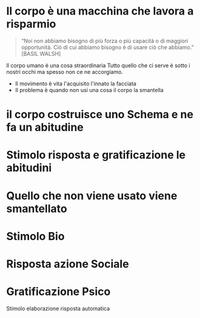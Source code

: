 # Il corpo è una macchina che lavora a risparmio


> “Noi non abbiamo bisogno di più  forza o più capacità o di maggiori  opportunità. Ciò di cui abbiamo bisogno è di usare ciò che abbiamo.”  
[BASIL WALSH]

Il corpo umano è una cosa straordinaria
Tutto quello che ci serve è sotto i nostri occhi ma spesso non ce ne accorgiamo.

- Il movimento è vita l'acquisito l'innato la facciata
- Il problema è quando non usi una cosa il corpo la smantella

# il corpo costruisce uno Schema e ne fa un abitudine

# Stimolo risposta e gratificazione le abitudini


# Quello che non viene usato viene smantellato

# Stimolo Bio 
# Risposta  azione Sociale
# Gratificazione Psico

Stimolo elaborazione risposta automatica
<!--stackedit_data:
eyJoaXN0b3J5IjpbLTM3NTk1MDgxNSwtMTM2MDg3MTI3NV19
-->